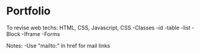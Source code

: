 # Portfolio
To revise web techs: HTML, CSS, Javascript, CSS
-Classes
-id
-table
-list
-Block
-Iframe
-Forms

Notes:
-Use "mailto:" in href for mail links

